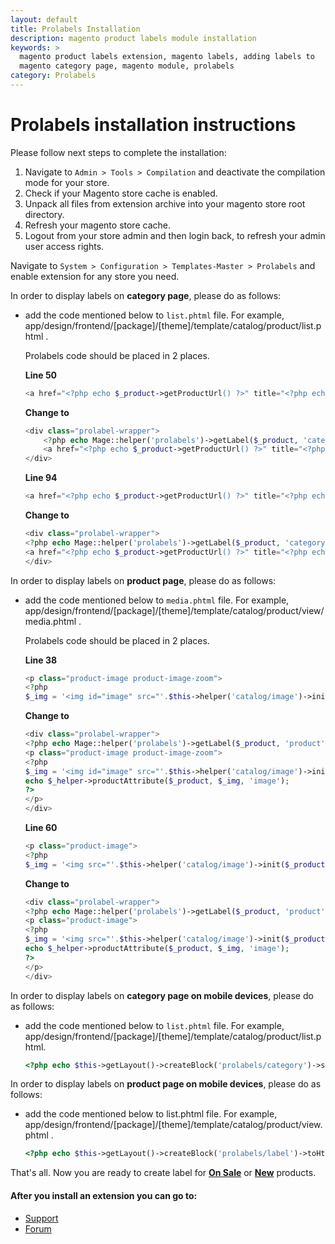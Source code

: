 ```yaml
---
layout: default
title: Prolabels Installation
description: magento product labels module installation
keywords: >
  magento product labels extension, magento labels, adding labels to
  magento category page, magento module, prolabels
category: Prolabels
---
```


# Prolabels installation instructions

Please follow next steps to complete the installation:

1. Navigate to `Admin > Tools > Compilation` and deactivate the compilation
mode for your store.
2. Check if your Magento store cache is enabled.
3. Unpack all files from extension archive into your magento store root directory.
4. Refresh your magento store cache.
5. Logout from your store admin and then login back, to refresh your admin user
access rights.

Navigate to `System > Configuration > Templates-Master > Prolabels` and
enable extension for any store you need.

In order to display labels on **category page**, please do as follows:

 *  add the code mentioned below to `list.phtml` file. For example,
    app/design/frontend/[package]/[theme]/template/catalog/product/list.phtml .

    Prolabels code should be placed in 2 places.

    **Line 50**

    ```php
    <a href="<?php echo $_product->getProductUrl() ?>" title="<?php echo $this->stripTags($this->getImageLabel($_product, 'small_image'), null, true) ?>" class="product-image"><img src="<?php echo $this->helper('catalog/image')->init($_product, 'small_image')->resize(135); ?>" width="135" height="135" alt="<?php echo $this->stripTags($this->getImageLabel($_product, 'small_image'), null, true) ?>" /></a
    ```

    **Change to**

    ```php
    <div class="prolabel-wrapper">
        <?php echo Mage::helper('prolabels')->getLabel($_product, 'category'); ?>
        <a href="<?php echo $_product->getProductUrl() ?>" title="<?php echo $this->stripTags($this->getImageLabel($_product, 'small_image'), null, true) ?>" class="product-image"><img src="<?php echo $this->helper('catalog/image')->init($_product, 'small_image')->resize(135); ?>" width="135" height="135" alt="<?php echo $this->stripTags($this->getImageLabel($_product, 'small_image'), null, true) ?>" /></a>
    </div>
    ```

    **Line 94**

    ```php
    <a href="<?php echo $_product->getProductUrl() ?>" title="<?php echo $this->stripTags($this->getImageLabel($_product, 'small_image'), null, true) ?>" class="product-image"><img src="<?php echo $this->helper('catalog/image')->init($_product, 'small_image')->resize(135); ?>" width="135" height="135" alt="<?php echo $this->stripTags($this->getImageLabel($_product, 'small_image'), null, true) ?>" /></a>
    ```

    **Change to**

    ```php
    <div class="prolabel-wrapper">
    <?php echo Mage::helper('prolabels')->getLabel($_product, 'category'); ?>
    <a href="<?php echo $_product->getProductUrl() ?>" title="<?php echo $this->stripTags($this->getImageLabel($_product, 'small_image'), null, true) ?>" class="product-image"><img src="<?php echo $this->helper('catalog/image')->init($_product, 'small_image')->resize(135); ?>" width="135" height="135" alt="<?php echo $this->stripTags($this->getImageLabel($_product, 'small_image'), null, true) ?>" /></a>
    </div>
    ```

In order to display labels on **product page**, please do as follows:

 *  add the code mentioned below to `media.phtml` file. For example,
    app/design/frontend/[package]/[theme]/template/catalog/product/view/media.phtml .

    Prolabels code should be placed in 2 places.

    **Line 38**

    ```php
    <p class="product-image product-image-zoom">
    <?php
    $_img = '<img id="image" src="'.$this->helper('catalog/image')->init($_product, 'image').'" alt="'.$this->htmlEscape($this->getImageLabel()).'" title="'.$this->htmlEscape($this->getImageLabel()).'" />';
    ```

    **Change to**

    ```php
    <div class="prolabel-wrapper">
    <?php echo Mage::helper('prolabels')->getLabel($_product, 'product'); ?>
    <p class="product-image product-image-zoom">
    <?php
    $_img = '<img id="image" src="'.$this->helper('catalog/image')->init($_product, 'image').'" alt="'.$this->htmlEscape($this->getImageLabel()).'" title="'.$this->htmlEscape($this->getImageLabel()).'" />';
    echo $_helper->productAttribute($_product, $_img, 'image');
    ?>
    </p>
    </div>
    ```

    **Line 60**

    ```php
    <p class="product-image">
    <?php
    $_img = '<img src="'.$this->helper('catalog/image')->init($_product, 'image')->resize(265).'" alt="'.$this->htmlEscape($this->getImageLabel()).'" title="'.$this->htmlEscape($this->getImageLabel()).'" />';
    ```

    **Change to**

    ```php
    <div class="prolabel-wrapper">
    <?php echo Mage::helper('prolabels')->getLabel($_product, 'product'); ?>
    <p class="product-image">
    <?php
    $_img = '<img src="'.$this->helper('catalog/image')->init($_product, 'image')->resize(265).'" alt="'.$this->htmlEscape($this->getImageLabel()).'" title="'.$this->htmlEscape($this->getImageLabel()).'" />';
    echo $_helper->productAttribute($_product, $_img, 'image');
    ?>
    </p>
    </div>
    ```

In order to display labels on **category page on mobile devices**, please do
as follows:

 *  add the code mentioned below to `list.phtml` file. For example,
    app/design/frontend/[package]/[theme]/template/catalog/product/list.phtml.

    ```php
    <?php echo $this->getLayout()->createBlock('prolabels/category')->setProduct($_product)->toHtml(); ?>
    ```

In order to display labels on **product page on mobile devices**, please do as
follows:

 *  add the code mentioned below to list.phtml file. For example,
    app/design/frontend/[package]/[theme]/template/catalog/product/view.phtml .

    ```php
    <?php echo $this->getLayout()->createBlock('prolabels/label')->toHtml(); ?>
    ```

That's all. Now you are ready to create label for
[**On Sale**](../backend/on-sale-label) or
[**New**](../backend/new-product-label) products.

#### After you install an extension you can go to:

* [Support](https://swissuplabs.com/contacts/)
* [Forum](https://swissuplabs.com/magento-forum/)